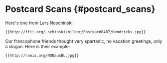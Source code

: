 # Postcard Scans {#postcard_scans}

Here\'s one from Lars Noschinski:

```{=mediawiki}
{{http://ffii.org/~schinski/bilder/Postkard0407/Hendricks.jpg}}
```
Our francophone friends thought very spartanic, no vacation greetings,
only a slogan. Here is their example:

```{=mediawiki}
{{http://ramix.org/NONauxBL.jpg}}
```
